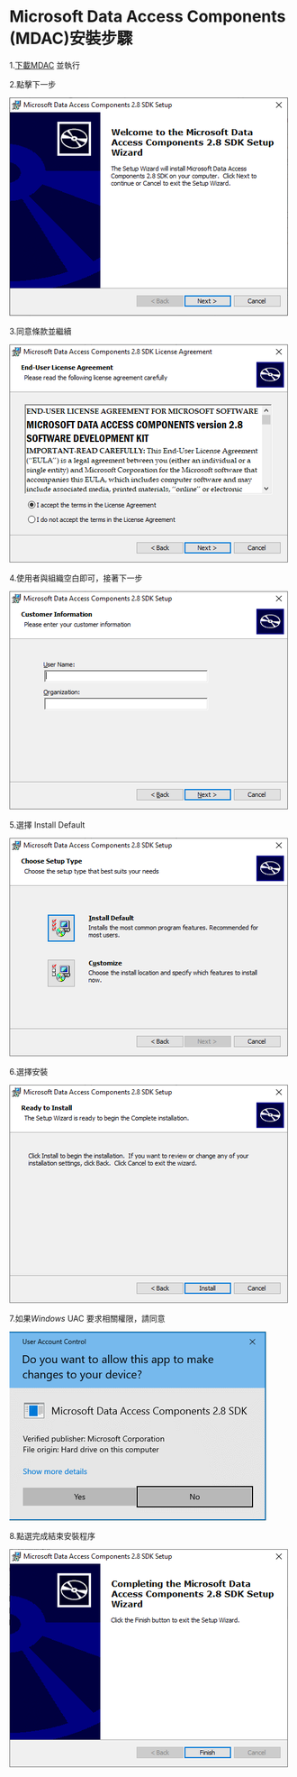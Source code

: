 # Microsoft Data Access Components (MDAC)安裝步驟

1.[下載MDAC](https://www.microsoft.com/en-us/download/details.aspx?id=21995) 並執行

2.點擊下一步

![](./README/img/4.png)

3.同意條款並繼續

![](./README/img/5.png)

4.使用者與組織空白即可，接著下一步

![](./README/img/6.png)

5.選擇 Install Default

![](./README/img/7.png)

6.選擇安裝

![](./README/img/8.png)

7.如果*Windows* UAC 要求相關權限，請同意

![](./README/img/9.png)

8.點選完成結束安裝程序

![](./README/img/10.png)
